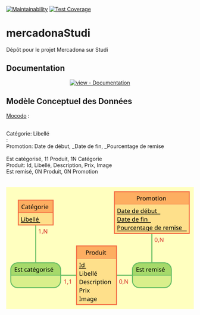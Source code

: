 [![Maintainability](https://api.codeclimate.com/v1/badges/7ba64b33c0e17d386d82/maintainability)](https://codeclimate.com/github/damienhoareau/mercadonaStudi/maintainability) [![Test Coverage](https://api.codeclimate.com/v1/badges/7ba64b33c0e17d386d82/test_coverage)](https://codeclimate.com/github/damienhoareau/mercadonaStudi/test_coverage)

# mercadonaStudi
Dépôt pour le projet Mercadona sur Studi

## Documentation

<div align="center">

[![view - Documentation](https://img.shields.io/badge/view-Documentation-blue?style=for-the-badge)](https://damienhoareau.github.io/mercadonaStudi "Aller vers la documentation")

</div>

## Modèle Conceptuel des Données

[Mocodo](https://www.mocodo.net/) :

<br/>
Catégorie: Libellé<br/>
:<br/>
Promotion: Date de début, _Date de fin, _Pourcentage de remise<br/>
<br/>
Est catégorisé, 11 Produit, 1N Catégorie<br/>
Produit: Id, Libellé, Description, Prix, Image<br/>
Est remisé, 0N Produit, 0N Promotion<br/>
<br/>

<br/>
<img src="./Produits.svg">
